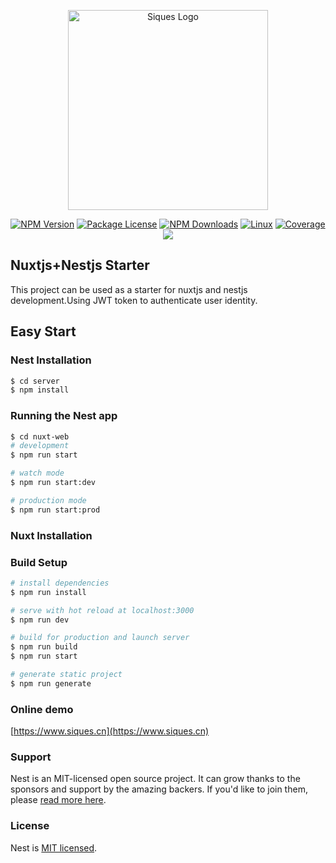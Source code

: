 <p align="center">
  <a href="https://www.siques.cn/" target="blank"><img src="https://www.siques.cn/_nuxt/img/d3b1812.png" width="320" alt="Siques Logo" /></a>
</p>
<p align="center">
<a href="https://www.npmjs.com/~nestjscore"><img src="https://img.shields.io/npm/v/@nestjs/core.svg" alt="NPM Version" /></a>
<a href="https://www.npmjs.com/~nestjscore"><img src="https://img.shields.io/npm/l/@nestjs/core.svg" alt="Package License" /></a>
<a href="https://www.npmjs.com/~nestjscore"><img src="https://img.shields.io/npm/dm/@nestjs/core.svg" alt="NPM Downloads" /></a>
<a href="https://travis-ci.org/nestjs/nest"><img src="https://img.shields.io/travis/nestjs/nest/master.svg?label=linux" alt="Linux" /></a>
<a href="https://coveralls.io/github/nestjs/nest?branch=master"><img src="https://coveralls.io/repos/github/nestjs/nest/badge.svg?branch=master#5" alt="Coverage" /></a>
<a href=""><img src="https://img.shields.io/badge/Donate-PayPal-dc3d53.svg"/></a>
</p>

## Nuxtjs+Nestjs Starter

This project can be used as a starter for nuxtjs and nestjs development.Using JWT token to authenticate user identity.

## Easy Start

### Nest Installation

```bash
$ cd server
$ npm install
```

### Running the Nest app

```bash
$ cd nuxt-web
# development
$ npm run start

# watch mode
$ npm run start:dev

# production mode
$ npm run start:prod
```

### Nuxt Installation

### Build Setup

```bash
# install dependencies
$ npm run install

# serve with hot reload at localhost:3000
$ npm run dev

# build for production and launch server
$ npm run build
$ npm run start

# generate static project
$ npm run generate
```

### Online demo

[https://www.siques.cn](https://www.siques.cn)

### Support

Nest is an MIT-licensed open source project. It can grow thanks to the sponsors and support by the amazing backers. If you'd like to join them, please [read more here](https://docs.nestjs.com/support).

### License

Nest is [MIT licensed](LICENSE).
